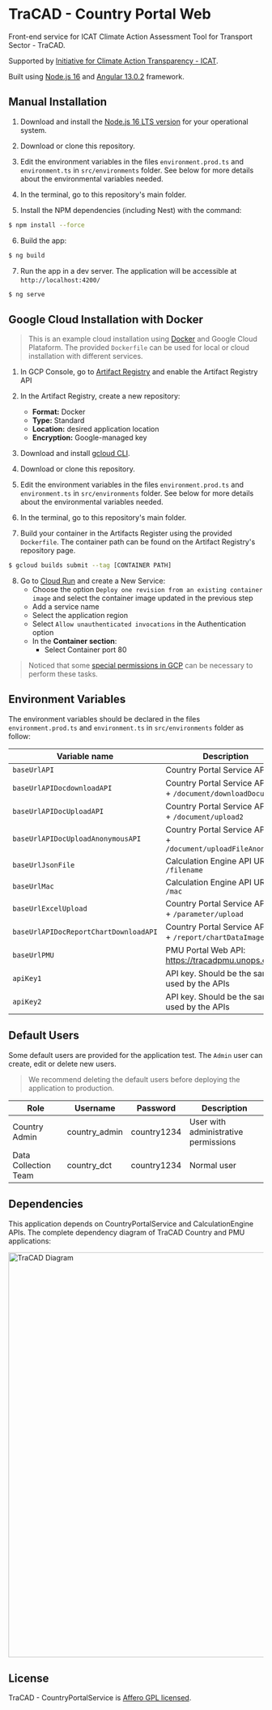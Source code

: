 # TraCAD - Country Portal Web

Front-end service for ICAT Climate Action Assessment Tool for Transport Sector - TraCAD.

Supported by [Initiative for Climate Action Transparency - ICAT](https://climateactiontransparency.org/).

Built using [Node.js 16](https://nodejs.org/dist/latest-v16.x/docs/api/) and [Angular 13.0.2](https://github.com/angular/angular-cli) framework.

## Manual Installation

1. Download and install the [Node.js 16 LTS version](https://nodejs.org/en/download) for your operational system.

2. Download or clone this repository.

3. Edit the environment variables in the files `environment.prod.ts` and `environment.ts` in `src/environments` folder. See below for more details about the environmental variables needed.

4. In the terminal, go to this repository's main folder.

5. Install the NPM dependencies (including Nest) with the command:

```bash
$ npm install --force
```

6. Build the app:

```bash
$ ng build
```

7. Run the app in a dev server. The application will be accessible at `http://localhost:4200/`

```bash
$ ng serve
```

## Google Cloud Installation with Docker

> This is an example cloud installation using [Docker](https://www.docker.com/) and Google Cloud Plataform. The provided `Dockerfile` can be used for local or cloud installation with different services.

1. In GCP Console, go to [Artifact Registry](https://console.cloud.google.com/artifacts) and enable the Artifact Registry API

2. In the Artifact Registry, create a new repository:

   - **Format:** Docker
   - **Type:** Standard
   - **Location:** desired application location
   - **Encryption:** Google-managed key

3. Download and install [gcloud CLI](https://cloud.google.com/sdk/docs/install).

4. Download or clone this repository.

5. Edit the environment variables in the files `environment.prod.ts` and `environment.ts` in `src/environments` folder. See below for more details about the environmental variables needed.

6. In the terminal, go to this repository's main folder.

7. Build your container in the Artifacts Register using the provided `Dockerfile`. The container path can be found on the Artifact Registry's repository page.

```bash
$ gcloud builds submit --tag [CONTAINER PATH]
```

8. Go to [Cloud Run](https://console.cloud.google.com/run) and create a New Service:
   - Choose the option `Deploy one revision from an existing container image` and select the container image updated in the previous step
   - Add a service name
   - Select the application region
   - Select `Allow unauthenticated invocations` in the Authentication option
   - In the **Container section**:
     - Select Container port 80

> Noticed that some [special permissions in GCP](https://cloud.google.com/run/docs/reference/iam/roles#additional-configuration) can be necessary to perform these tasks.

## Environment Variables

The environment variables should be declared in the files `environment.prod.ts` and `environment.ts` in `src/environments` folder as follow:

| Variable name                         | Description                                                      |
| ------------------------------------- | ---------------------------------------------------------------- |
| `baseUrlAPI`                          | Country Portal Service API URL                                   |
| `baseUrlAPIDocdownloadAPI`            | Country Portal Service API URL + `/document/downloadDocument`    |
| `baseUrlAPIDocUploadAPI`              | Country Portal Service API URL + `/document/upload2`             |
| `baseUrlAPIDocUploadAnonymousAPI`     | Country Portal Service API URL + `/document/uploadFileAnonymous` |
| `baseUrlJsonFile`                     | Calculation Engine API URL + `/filename`                         |
| `baseUrlMac`                          | Calculation Engine API URL + `/mac`                              |
| `baseUrlExcelUpload`                  | Country Portal Service API URL + `/parameter/upload`             |
| `baseUrlAPIDocReportChartDownloadAPI` | Country Portal Service API URL + `/report/chartDataImage`        |
| `baseUrlPMU`                          | PMU Portal Web API: https://tracadpmu.unops.org                  |
| `apiKey1`                             | API key. Should be the same as used by the APIs                  |
| `apiKey2`                             | API key. Should be the same as used by the APIs                  |

## Default Users

Some default users are provided for the application test. The `Admin` user can create, edit or delete new users.

> We recommend deleting the default users before deploying the application to production.

| Role                 | Username      | Password    | Description                          |
| -------------------- | ------------- | ----------- | ------------------------------------ |
| Country Admin        | country_admin | country1234 | User with administrative permissions |
| Data Collection Team | country_dct   | country1234 | Normal user                          |

## Dependencies

This application depends on CountryPortalService and CalculationEngine APIs.
The complete dependency diagram of TraCAD Country and PMU applications:

<p align="left">
  <img src="https://lucid.app/publicSegments/view/7e56ab6c-3c14-428b-be1d-63dfd33760be/image.png" width="800" alt="TraCAD Diagram" /></a>
</p>

## License

TraCAD - CountryPortalService is [Affero GPL licensed](https://www.gnu.org/licenses/agpl-3.0.en.html).
